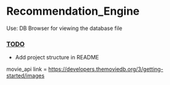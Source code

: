 # Recommendation_Engine


Use: DB Browser for viewing the database file



### <ins>TODO</ins> ###

* Add project structure in README

movie_api link = https://developers.themoviedb.org/3/getting-started/images
